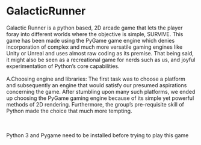 # GalacticRunner
Galactic Runner is a python based, 2D arcade game that lets the player foray into different worlds where the objective is simple, SURVIVE. This game has been made using the PyGame game engine which denies incorporation of complex and much more versatile gaming engines like Unity or Unreal and uses almost raw coding as its premise. That being said, it might also be seen as a recreational game for nerds such as us, and joyful experimentation of Python’s core capabilities.
<br><br>
A.Choosing engine and libraries: The first task was to choose a platform and subsequently an engine that would satisfy our presumed aspirations concerning the game. After stumbling upon many such platforms, we ended up choosing the PyGame gaming engine because of its simple yet powerful methods of 2D rendering. Furthermore, the group’s pre-requisite skill of Python made the choice that much more tempting. 

<br><br>
Python 3 and Pygame need to be installed before trying to play this game
